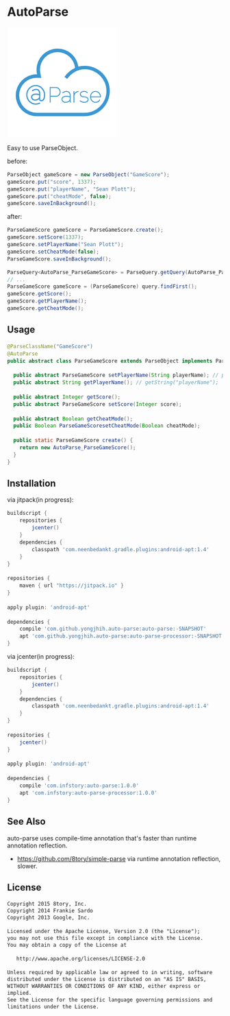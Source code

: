 # AutoParse

[![auto-parse](art/auto-parse.png)](art/auto-parse.png)

Easy to use ParseObject.

before:

```java
ParseObject gameScore = new ParseObject("GameScore");
gameScore.put("score", 1337);
gameScore.put("playerName", "Sean Plott");
gameScore.put("cheatMode", false);
gameScore.saveInBackground();
```

after:

```java
ParseGameScore gameScore = ParseGameScore.create();
gameScore.setScore(1337);
gameScore.setPlayerName("Sean Plott");
gameScore.setCheatMode(false);
ParseGameScore.saveInBackground();
```

```java
ParseQuery<AutoParse_ParseGameScore> = ParseQuery.getQuery(AutoParse_ParseGameScore.class);
// ...
ParseGameScore gameScore = (ParseGameScore) query.findFirst();
gameScore.getScore();
gameScore.getPlayerName();
gameScore.getCheatMode();
```

## Usage


```java
@ParseClassName("GameScore")
@AutoParse
public abstract class ParseGameScore extends ParseObject implements Parcelable {

  public abstract ParseGameScore setPlayerName(String playerName); // put("playerName", name);
  public abstract String getPlayerName(); // getString("playerName");

  public abstract Integer getScore();
  public abstract ParseGameScore setScore(Integer score);

  public abstract Boolean getCheatMode();
  public Boolean ParseGameScoresetCheatMode(Boolean cheatMode);

  public static ParseGameScore create() {
    return new AutoParse_ParseGameScore();
  }
}
```

## Installation

via jitpack(in progress):

```gradle
buildscript {
    repositories {
        jcenter()
    }
    dependencies {
        classpath 'com.neenbedankt.gradle.plugins:android-apt:1.4'
    }
}

repositories {
    maven { url "https://jitpack.io" }
}

apply plugin: 'android-apt'

dependencies {
    compile 'com.github.yongjhih.auto-parse:auto-parse:-SNAPSHOT'
    apt 'com.github.yongjhih.auto-parse:auto-parse-processor:-SNAPSHOT'
}
```

via jcenter(in progress):

```gradle
buildscript {
    repositories {
        jcenter()
    }
    dependencies {
        classpath 'com.neenbedankt.gradle.plugins:android-apt:1.4'
    }
}

repositories {
    jcenter()
}

apply plugin: 'android-apt'

dependencies {
    compile 'com.infstory:auto-parse:1.0.0'
    apt 'com.infstory:auto-parse-processor:1.0.0'
}
```

## See Also

auto-parse uses compile-time annotation that's faster than runtime annotation reflection.

* https://github.com/8tory/simple-parse via runtime annotation reflection, slower.

## License

```
Copyright 2015 8tory, Inc.
Copyright 2014 Frankie Sardo
Copyright 2013 Google, Inc.

Licensed under the Apache License, Version 2.0 (the "License");
you may not use this file except in compliance with the License.
You may obtain a copy of the License at

   http://www.apache.org/licenses/LICENSE-2.0

Unless required by applicable law or agreed to in writing, software
distributed under the License is distributed on an "AS IS" BASIS,
WITHOUT WARRANTIES OR CONDITIONS OF ANY KIND, either express or implied.
See the License for the specific language governing permissions and
limitations under the License.
```
